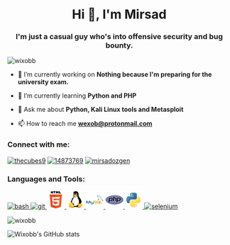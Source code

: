 <h1 align="center">Hi 👋, I'm Mirsad</h1>
<h3 align="center">I'm just a casual guy who's into offensive security and bug bounty.</h3>

<p align="left"> <img src="https://komarev.com/ghpvc/?username=wixobb&label=Profile%20views&color=0e75b6&style=flat" alt="wixobb" /> </p>

- 🔭 I’m currently working on **Nothing because I'm preparing for the university exam.**

- 🌱 I’m currently learning **Python and PHP**

- 💬 Ask me about **Python, Kali Linux tools and Metasploit**

- 📫 How to reach me **wexob@protonmail.com**

<h3 align="left">Connect with me:</h3>
<p align="left">
<a href="https://twitter.com/thecubes9" target="blank"><img align="center" src="https://raw.githubusercontent.com/rahuldkjain/github-profile-readme-generator/master/src/images/icons/Social/twitter.svg" alt="thecubes9" height="30" width="40" /></a>
<a href="https://stackoverflow.com/users/14873769" target="blank"><img align="center" src="https://raw.githubusercontent.com/rahuldkjain/github-profile-readme-generator/master/src/images/icons/Social/stack-overflow.svg" alt="14873769" height="30" width="40" /></a>
<a href="https://instagram.com/mirsadozgen" target="blank"><img align="center" src="https://raw.githubusercontent.com/rahuldkjain/github-profile-readme-generator/master/src/images/icons/Social/instagram.svg" alt="mirsadozgen" height="30" width="40" /></a>
</p>

<h3 align="left">Languages and Tools:</h3>
<p align="left"> <a href="https://www.gnu.org/software/bash/" target="_blank" rel="noreferrer"> <img src="https://www.vectorlogo.zone/logos/gnu_bash/gnu_bash-icon.svg" alt="bash" width="40" height="40"/> </a> <a href="https://git-scm.com/" target="_blank" rel="noreferrer"> <img src="https://www.vectorlogo.zone/logos/git-scm/git-scm-icon.svg" alt="git" width="40" height="40"/> </a> <a href="https://www.w3.org/html/" target="_blank" rel="noreferrer"> <img src="https://raw.githubusercontent.com/devicons/devicon/master/icons/html5/html5-original-wordmark.svg" alt="html5" width="40" height="40"/> </a> <a href="https://www.linux.org/" target="_blank" rel="noreferrer"> <img src="https://raw.githubusercontent.com/devicons/devicon/master/icons/linux/linux-original.svg" alt="linux" width="40" height="40"/> </a> <a href="https://www.mysql.com/" target="_blank" rel="noreferrer"> <img src="https://raw.githubusercontent.com/devicons/devicon/master/icons/mysql/mysql-original-wordmark.svg" alt="mysql" width="40" height="40"/> </a> <a href="https://www.php.net" target="_blank" rel="noreferrer"> <img src="https://raw.githubusercontent.com/devicons/devicon/master/icons/php/php-original.svg" alt="php" width="40" height="40"/> </a> <a href="https://www.python.org" target="_blank" rel="noreferrer"> <img src="https://raw.githubusercontent.com/devicons/devicon/master/icons/python/python-original.svg" alt="python" width="40" height="40"/> </a> <a href="https://www.selenium.dev" target="_blank" rel="noreferrer"> <img src="https://raw.githubusercontent.com/detain/svg-logos/780f25886640cef088af994181646db2f6b1a3f8/svg/selenium-logo.svg" alt="selenium" width="40" height="40"/> </a> </p>


<p><img align="center" src="https://github-readme-streak-stats.herokuapp.com/?user=wixobb&" alt="wixobb" /></p>

![Wixobb's GitHub stats](https://github-readme-stats.vercel.app/api?username=wixobb&show_icons=true&theme=radical)
